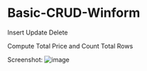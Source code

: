 # Basic-CRUD-Winform

Insert
Update
Delete

Compute Total Price and Count Total Rows

Screenshot:
![image](https://user-images.githubusercontent.com/99332717/211812766-2623c3f0-b6b8-4cd6-80ab-0bbd0606725a.png)


